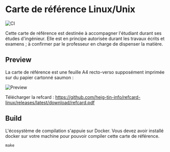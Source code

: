 # Carte de référence Linux/Unix

![CI](https://github.com/heig-tin-info/refcard-linux/actions/workflows/ci.yml/badge.svg?branch=master)

Cette carte de référence est destinée à accompagner l'étudiant durant ses études d'ingénieur. Elle est en principe autorisée durant les travaux écrits et examens ; à confirmer par le professeur en charge de dispenser la matière.

## Preview

La carte de référence est une feuille A4 recto-verso supposément imprimée sur du papier cartonné saumon :

![Preview](https://github.com/heig-tin-info/refcard-linux/releases/latest/download/preview.png)

Télécharger la refcard :
https://github.com/heig-tin-info/refcard-linux/releases/latest/download/refcard.pdf

## Build

L'écosystème de compilation s'appuie sur Docker. Vous devez avoir installé docker sur votre machine pour pouvoir compiler cette carte de référence.

```
make
```
